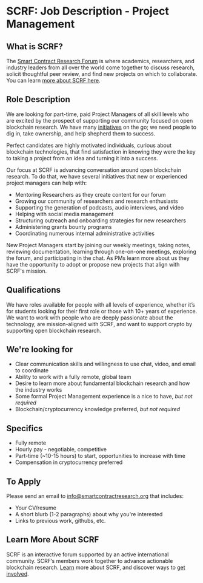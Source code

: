 # SCRF: Job Description - Project Management

## What is SCRF?

The [Smart Contract Research Forum](https://www.smartcontractresearch.org/) is where academics, researchers, and industry leaders from all over the world come together to discuss research, solicit thoughtful peer review, and find new projects on which to collaborate. You can learn [more about SCRF here](https://github.com/smartcontractresearchforum/docs).

## Role Description

We are looking for part-time, paid Project Managers of all skill levels who are excited by the prospect of supporting our community focused on open blockchain research. We have many [initiatives](https://github.com/orgs/smartcontractresearchforum/projects/4) on the go; we need people to dig in, take ownership, and help shepherd them to success.

Perfect candidates are highly motivated individuals, curious about blockchain technologies, that find satisfaction in knowing they were the key to taking a project from an idea and turning it into a success.

Our focus at SCRF is advancing conversation around open blockchain research. To do that, we have several initiatives that new or experienced project managers can help with:

* Mentoring Researchers as they create content for our forum
* Growing our community of researchers and research enthusiasts 
* Supporting the generation of podcasts, audio interviews, and video
* Helping with social media management
* Structuring outreach and onboarding strategies for new researchers
* Administering grants bounty programs
* Coordinating numerous internal administrative activities

New Project Managers start by joining our weekly meetings, taking notes, reviewing documentation, learning through one-on-one meetings, exploring the forum, and participating in the chat. As PMs learn more about us they have the opportunity to adopt or propose new projects that align with SCRF's mission.

## Qualifications

We have roles available for people with all levels of experience, whether it’s for students looking for their first role or those with 10+ years of experience. We want to work with people who are deeply passionate about the technology, are mission-aligned with SCRF, and want to support crypto by supporting open blockchain research. 

## We're looking for

* Clear communication skills and willingness to use chat, video, and email to coordinate
* Ability to work with a fully remote, global team
* Desire to learn more about fundamental blockchain research and how the industry works
* Some formal Project Management experience is a nice to have, *but not required*
* Blockchain/cryptocurrency knowledge preferred, *but not required*

## Specifics

* Fully remote
* Hourly pay - negotiable, competitive
* Part-time (~10-15 hours) to start, opportunities to increase with time 
* Compensation in cryptocurrency preferred

## To Apply

Please send an email to info@smartcontractresearch.org that includes:

* Your CV/resume
* A short blurb (1-2 paragraphs) about why you're interested 
* Links to previous work, githubs, etc.

## Learn More About SCRF

SCRF is an interactive forum supported by an active international community. SCRF’s members work together to advance actionable blockchain research. [Learn](https://github.com/smartcontractresearchforum/docs) more about SCRF, and discover ways to [get involved](https://github.com/smartcontractresearchforum/docs/blob/main/en/content_connecting_with_scrf.md).
